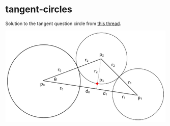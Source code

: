 # tangent-circles

Solution to the tangent question circle from [this
thread](https://www.reddit.com/r/gamedev/comments/8c1n60/finding_a_circle_tangent_to_two_circles_and_a/).

![circles](math.svg)

